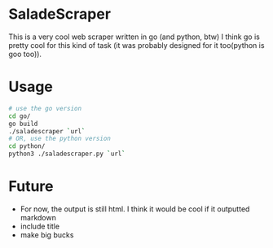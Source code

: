 # SaladeScraper

This is a very cool web scraper written in go (and python, btw)
I think go is pretty cool for this kind of task (it was probably designed for it too(python is goo too)).

# Usage

```bash
# use the go version
cd go/
go build
./saladescraper `url`
# OR, use the python version
cd python/
python3 ./saladescraper.py `url`
```

# Future
- For now, the output is still html. I think it would be cool if it outputted markdown
- include title
- make big bucks
